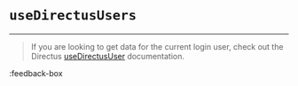 # `useDirectusUsers`

---

> If you are looking to get data for the current login user, check out the Directus [useDirectusUser](/features/usedirectususer) documentation.



:feedback-box
